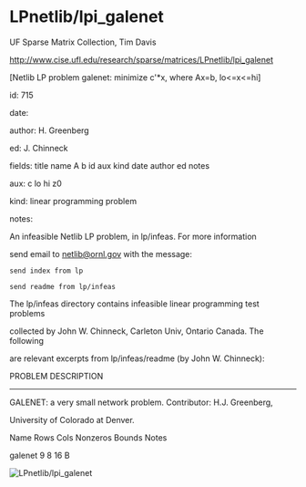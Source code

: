 # LPnetlib/lpi_galenet

 UF Sparse Matrix Collection, Tim Davis

 http://www.cise.ufl.edu/research/sparse/matrices/LPnetlib/lpi_galenet

 [Netlib LP problem galenet: minimize c'*x, where Ax=b, lo<=x<=hi]

 id: 715

 date: 

 author: H. Greenberg

 ed: J. Chinneck

 fields: title name A b id aux kind date author ed notes

 aux: c lo hi z0

 kind: linear programming problem

 notes:

 An infeasible Netlib LP problem, in lp/infeas.  For more information        

 send email to netlib@ornl.gov with the message:                             

                                                                             

 	send index from lp                                                         

 	send readme from lp/infeas                                                 

                                                                             

 The lp/infeas directory contains infeasible linear programming test problems

 collected by John W. Chinneck, Carleton Univ, Ontario Canada.  The following

 are relevant excerpts from lp/infeas/readme (by John W. Chinneck):          

                                                                             

 PROBLEM DESCRIPTION                                                         

 -------------------                                                         

                                                                             

 GALENET:  a very small network problem.  Contributor:  H.J.  Greenberg,     

 University of Colorado at Denver.                                           

                                                                             

 Name       Rows   Cols   Nonzeros Bounds      Notes                         

 galenet       9      8       16   B                                         

                                                                             

![LPnetlib/lpi_galenet](http://yifanhu.net/GALLERY/GRAPHS/GIF_SMALL/LPnetlib@lpi_galenet.gif)
